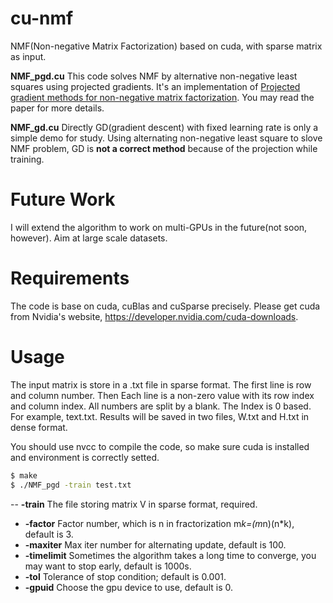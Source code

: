 # cu-nmf
NMF(Non-negative Matrix Factorization) based on cuda, with sparse matrix as input.

**NMF_pgd.cu** This code solves NMF by alternative non-negative least squares using projected gradients. It's an implementation of [Projected gradient methods for non-negative matrix factorization](https://www.csie.ntu.edu.tw/~cjlin/papers/pgradnmf.pdf). You may read the paper for more details.


**NMF_gd.cu** Directly GD(gradient descent) with fixed learning rate is only a simple demo for study. Using alternating non-negative least square to slove NMF problem, GD is **not a correct method** because of the projection while training. 

# Future Work
I will extend the algorithm to work on multi-GPUs in the future(not soon, however). Aim at large scale datasets.   

# Requirements
The code is base on cuda, cuBlas and cuSparse precisely. Please get cuda from Nvidia's website, https://developer.nvidia.com/cuda-downloads.


# Usage
The input matrix is store in a .txt file in sparse format. The first line is row and column number. Then Each line is a non-zero value with its row index and column index. All numbers are split by a blank. The Index is 0 based. For example, text.txt. Results will be saved in two files, W.txt and H.txt in dense format.

You should use nvcc to compile the code, so make sure cuda is installed and environment is correctly setted.

```bash
$ make
$ ./NMF_pgd -train test.txt
```
-- **-train** The file storing matrix V in sparse format, required.
- **-factor** Factor number, which is n in fractorization m*k=(m*n)(n*k), default is 3.
- **-maxiter** Max iter number for alternating update, default is 100. 
- **-timelimit** Sometimes the algorithm takes a long time to converge, you may want to stop early, default is 1000s.
- **-tol** Tolerance of stop condition; default is 0.001.
- **-gpuid** Choose the gpu device to use, default is 0.



